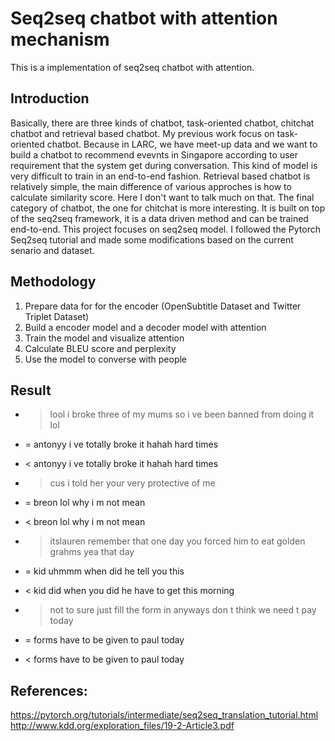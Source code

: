 # Seq2seq chatbot with attention mechanism

This is a implementation of seq2seq chatbot with attention.

## Introduction

Basically, there are three kinds of chatbot, task-oriented chatbot, chitchat chatbot and retrieval based chatbot. My previous work focus on 
task-oriented chatbot. Because in LARC, we have meet-up data and we want to build a chatbot to recommend evevnts in Singapore according to 
user requirement that the system get during conversation. This kind of model is very difficult to train in an end-to-end fashion. 
Retrieval based chatbot is relatively simple, the main difference of various approches is how to calculate similarity score. 
Here I don't want to talk much on that. The final category of chatbot, the one for chitchat is more interesting. 
It is built on top of the seq2seq framework, it is a data driven method and can be trained end-to-end. This project focuses on seq2seq model. 
I followed the Pytorch Seq2seq tutorial and made some modifications based on the current senario and dataset.
 

## Methodology

1. Prepare data for for the encoder (OpenSubtitle Dataset and Twitter Triplet Dataset)
2. Build a encoder model and a decoder model with attention
3. Train the model and visualize attention 
4. Calculate BLEU score and perplexity
5. Use the model to converse with people

## Result
- > lool i broke three of my mums so i ve been banned from doing it lol
- = antonyy i ve totally broke it hahah hard times
- < antonyy i ve totally broke it hahah hard times

- > cus i told her your very protective of me
- = breon lol why i m not mean
- < breon lol why i m not mean

- > itslauren remember that one day you forced him to eat golden grahms yea that day
- = kid uhmmm when did he tell you this
- < kid did when you did he have to get this morning

- > not to sure just fill the form in anyways don t think we need t pay today
- = forms have to be given to paul today
- < forms have to be given to paul today

## References:
https://pytorch.org/tutorials/intermediate/seq2seq_translation_tutorial.html </br>
http://www.kdd.org/exploration_files/19-2-Article3.pdf </br>

